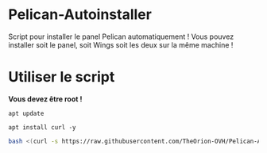 # Pelican-Autoinstaller
Script pour installer le panel Pelican automatiquement !
Vous pouvez installer soit le panel, soit Wings soit les deux sur la même machine !

# Utiliser le script
**Vous devez être root !**

```apt update```
 
 ```apt install curl -y```
 
```bash
bash <(curl -s https://raw.githubusercontent.com/TheOrion-OVH/Pelican-Autoinstaller/refs/heads/main/installer.sh)
